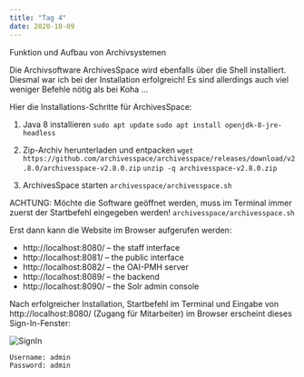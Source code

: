 ```yaml
---
title: "Tag 4"
date: 2020-10-09
---
```


Funktion und Aufbau von Archivsystemen

Die Archivsoftware ArchivesSpace wird ebenfalls über die Shell installiert. Diesmal war ich bei der Installation erfolgreich! Es sind allerdings auch viel weniger Befehle nötig als bei Koha ...

Hier die Installations-Schritte für ArchivesSpace:

1. Java 8 installieren
    ```sudo apt update```
    ```sudo apt install openjdk-8-jre-headless```

2. Zip-Archiv herunterladen und entpacken
    ```wget https://github.com/archivesspace/archivesspace/releases/download/v2.8.0/archivesspace-v2.8.0.zip```
    ```unzip -q archivesspace-v2.8.0.zip```

3. ArchivesSpace starten
    ```archivesspace/archivesspace.sh```

ACHTUNG: Möchte die Software geöffnet werden, muss im Terminal immer zuerst der Startbefehl eingegeben werden! 
    ```archivesspace/archivesspace.sh```

Erst dann kann die Website im Browser aufgerufen werden:
* http://localhost:8080/ – the staff interface
* http://localhost:8081/ – the public interface
* http://localhost:8082/ – the OAI-PMH server
* http://localhost:8089/ – the backend
* http://localhost:8090/ – the Solr admin console

Nach erfolgreicher Installation, Startbefehl im Terminal und Eingabe von http://localhost:8080/ (Zugang für Mitarbeiter) im Browser erscheint dieses Sign-In-Fenster:

![SignIn]({{https://github.com/kkbuhler/}}https://raw.githubusercontent.com/kkbuhler/BAIN/master/images/archivesspace.PNG)

    Username: admin
    Password: admin

